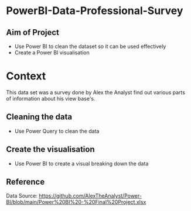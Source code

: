 # PowerBI-Data-Professional-Survey

## Aim of Project
* Use Power BI to clean the dataset so it can be used effectively
* Create a Power BI visualisation

# Context
This data set was a survey done by Alex the Analyst find out various parts of information about his view base's.

## Cleaning the data
* Use Power Query to clean the data

## Create the visualisation
* Use Power BI to create a visual breaking down the data

## Reference
Data Source: https://github.com/AlexTheAnalyst/Power-BI/blob/main/Power%20BI%20-%20Final%20Project.xlsx

